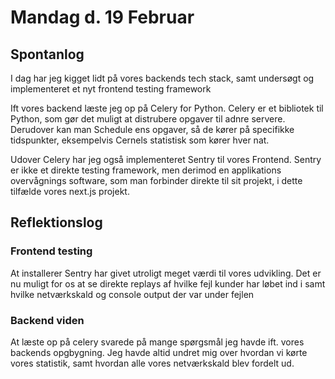 # Mandag d. 19 Februar


## Spontanlog 

I dag har jeg kigget lidt på vores backends tech stack, samt undersøgt og 
implementeret et nyt frontend testing framework

Ift vores backend læste jeg op på Celery for Python. Celery er et bibliotek til
Python, som gør det muligt at distrubere opgaver til adnre servere. Derudover 
kan man Schedule ens opgaver, så de kører på specifikke tidspunkter, eksempelvis
Cernels statistisk som kører hver nat.

Udover Celery har jeg også implementeret Sentry til vores Frontend. 
Sentry er ikke et direkte testing framework, men derimod en applikations overvågnings
software, som man forbinder direkte til sit projekt, i dette tilfælde vores 
next.js projekt. 

## Reflektionslog 


### Frontend testing 
At installerer Sentry har givet utroligt meget værdi til vores udvikling. Det 
er nu muligt for os at se direkte replays af hvilke fejl kunder har løbet ind i
samt hvilke netværkskald og console output der var under fejlen


### Backend viden
At læste op på celery svarede på mange spørgsmål jeg havde ift. vores backends 
opgbygning. Jeg havde altid undret mig over hvordan vi kørte vores statistik, samt 
hvordan alle vores netværkskald blev fordelt ud.
